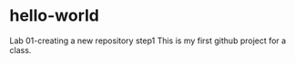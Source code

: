 # hello-world
Lab 01-creating a new repository step1 
This is my first github project for a class. 
